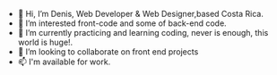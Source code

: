 - 👋 Hi, I’m Denis, Web Developer & Web Designer,based Costa Rica.
- 👀 I’m interested front-code and some of back-end code.
- 🌱 I’m currently practicing and learning coding, never is enough, this world is huge!.
- 💞️ I’m looking to collaborate on front end projects
- 📫 I'm available for work.

<!---
Mod8124/Mod8124 is a ✨ special ✨ repository because its `README.md` (this file) appears on your GitHub profile.
You can click the Preview link to take a look at your changes.
--->
